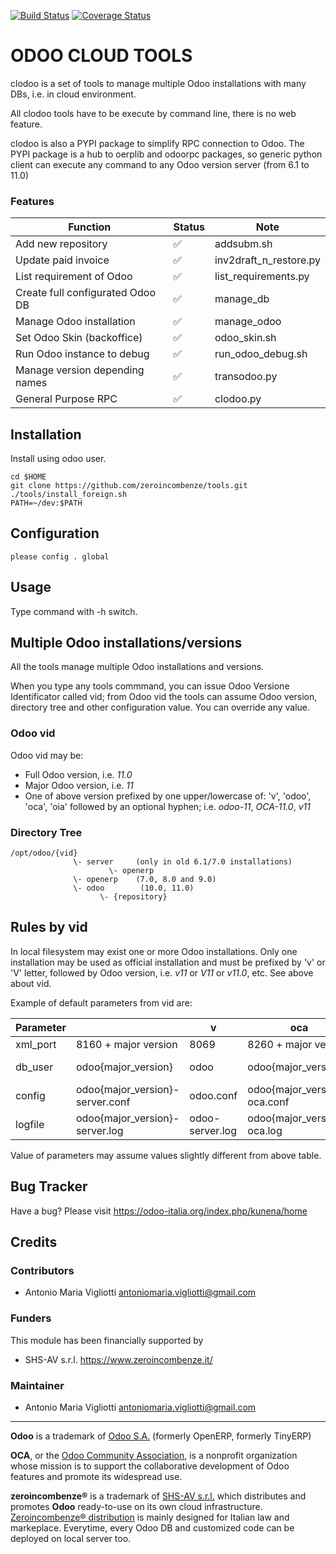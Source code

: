 [![Build Status](https://travis-ci.org/OCA/maintainer-quality-tools.svg)](https://travis-ci.org/OCA/maintainer-quality-tools)
[![Coverage Status](https://coveralls.io/repos/OCA/maintainer-quality-tools/badge.svg)](https://coveralls.io/r/OCA/maintainer-quality-tools)

ODOO CLOUD TOOLS
================

clodoo is a set of tools to manage multiple Odoo installations with many DBs,
i.e. in cloud environment.

All clodoo tools have to be execute by command line, there is no web feature.

clodoo is also a PYPI package to simplify RPC connection to Odoo.
The PYPI package is a hub to oerplib and odoorpc packages, so generic python client
can execute any command to any Odoo version server (from 6.1 to 11.0)


### Features

Function | Status | Note
--- | --- | ---
Add new repository | :white_check_mark: | addsubm.sh
Update paid invoice | :white_check_mark: | inv2draft_n_restore.py
List requirement of Odoo | :white_check_mark: | list_requirements.py
Create full configurated Odoo DB | :white_check_mark: | manage_db
Manage Odoo installation | :white_check_mark: | manage_odoo
Set Odoo Skin (backoffice) | :white_check_mark: | odoo_skin.sh
Run Odoo instance to debug | :white_check_mark: | run_odoo_debug.sh
Manage version depending names | :white_check_mark: | transodoo.py
General Purpose RPC | :white_check_mark: | clodoo.py


Installation
------------

Install using odoo user.

    cd $HOME
    git clone https://github.com/zeroincombenze/tools.git
    ./tools/install_foreign.sh
    PATH=~/dev:$PATH


Configuration
-------------

    please config . global


Usage
-----

Type command with -h switch.


Multiple Odoo installations/versions
------------------------------------

All the tools manage multiple Odoo installations and versions.

When you type any tools commmand, you can issue Odoo Versione Identificator
called vid; from Odoo vid the tools can assume Odoo version, directory tree
and other configuration value. You can override any value.

### Odoo vid

Odoo vid may be:

* Full Odoo version, i.e. *11.0*
* Major Odoo version, i.e. *11*
* One of above version prefixed by one upper/lowercase of: 'v', 'odoo', 'oca', 'oia' followed by an optional hyphen; i.e. *odoo-11*, *OCA-11.0*, *v11*

### Directory Tree

    /opt/odoo/{vid}
                  \- server     (only in old 6.1/7.0 installations)
                          \- openerp
                  \- openerp    (7.0, 8.0 and 9.0)
                  \- odoo        (10.0, 11.0)
                        \- {repository}

## Rules by vid

In local filesystem may exist one or more Odoo installations.
Only one installation may be used as official installation and must be prefixed
by 'v' or 'V' letter, followed by Odoo version, i.e. *v11* or *V11* or *v11.0*, etc.
See above about vid.

Example of default parameters from vid are:

Parameter | <no vid> | v | oca | Note
----------|----------------------|------|-----------------------|------
xml_port  | 8160 + major version | 8069 |  8260 + major version |
db_user   | odoo{major_version} | odoo | odoo{major_version} | i.e *odoo11*
config    | odoo{major_version}-server.conf | odoo.conf | odoo{major_version}-oca.conf |
logfile   | odoo{major_version}-server.log | odoo-server.log | odoo{major_version}-oca.log |

Value of parameters may assume values slightly different from above table.



Bug Tracker
-----------

Have a bug? Please visit https://odoo-italia.org/index.php/kunena/home


Credits
-------

### Contributors

* Antonio Maria Vigliotti <antoniomaria.vigliotti@gmail.com>

### Funders

This module has been financially supported by

* SHS-AV s.r.l. <https://www.zeroincombenze.it/>

### Maintainer

* Antonio Maria Vigliotti <antoniomaria.vigliotti@gmail.com>

[//]: # (copyright)

----

**Odoo** is a trademark of [Odoo S.A.](https://www.odoo.com/) (formerly OpenERP, formerly TinyERP)

**OCA**, or the [Odoo Community Association](http://odoo-community.org/), is a nonprofit organization whose
mission is to support the collaborative development of Odoo features and
promote its widespread use.

**zeroincombenze®** is a trademark of [SHS-AV s.r.l.](http://www.shs-av.com/)
which distributes and promotes **Odoo** ready-to-use on its own cloud infrastructure.
[Zeroincombenze® distribution](http://wiki.zeroincombenze.org/en/Odoo)
is mainly designed for Italian law and markeplace.
Everytime, every Odoo DB and customized code can be deployed on local server too.

[//]: # (end copyright)
